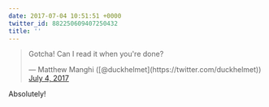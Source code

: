 ```yaml
---
date: 2017-07-04 10:51:51 +0000
twitter_id: 882250609407250432
title: ''
---
```


<blockquote class="twitter-tweet"><p lang="en" dir="ltr">Gotcha! Can I read it when you&#39;re done?</p>&mdash; Matthew Manghi ([@duckhelmet](https://twitter.com/duckhelmet)) <a href="https://twitter.com/duckhelmet/status/882250415341019136?ref_src=twsrc%5Etfw">July 4, 2017</a></blockquote>
<script async src="https://platform.twitter.com/widgets.js" charset="utf-8"></script>

Absolutely!
